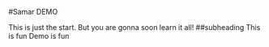 #Samar DEMO

This is just the start. But you are gonna soon learn it all!
##subheading
This is fun
Demo is fun
